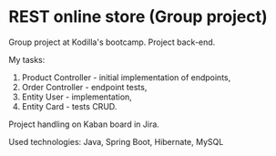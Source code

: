 # REST online store (Group project)

Group project at Kodilla's bootcamp.
Project back-end.

My tasks:
  1) Product Controller - initial implementation of endpoints,
  2) Order Controller - endpoint tests, 
  3) Entity User - implementation, 
  4) Entity Card - tests CRUD.
 
Project handling on Kaban board in Jira.

Used technologies:
Java, Spring Boot, Hibernate, MySQL
